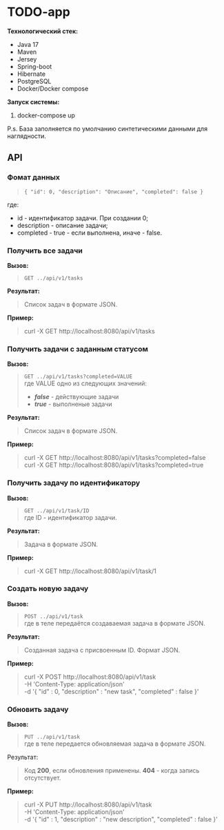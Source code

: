 # TODO-app
**Технологический стек:** 
- Java 17
- Maven
- Jersey
- Spring-boot
- Hibernate
- PostgreSQL
- Docker/Docker compose

**Запуск системы:**
1. docker-compose up

P.s. База заполняется по умолчанию синтетическими данными для наглядности.

## API

### Фомат данных ###
> ``
{ "id": 0, "description": "Описание", "completed": false }
``

где:
- id - идентификатор задачи. При создании 0;
- description - описание задачи;
- completed - true - если выполнена, иначе - false.


### Получить все задачи ###  
**Вызов:**  
> ``GET ../api/v1/tasks``

**Результат:**  
> Список задач в формате JSON.

**Пример:**
> curl -X GET http://localhost:8080/api/v1/tasks

### Получить задачи с заданным статусом ###
**Вызов:**
> ``GET ../api/v1/tasks?completed=VALUE``  
где VALUE одно из следующих значений:  
>- ***false*** - действующие задачи  
>- ***true*** - выполненые задачи  

**Результат:**  
> Список задач в формате JSON.
> 
**Пример:**
> curl -X GET http://localhost:8080/api/v1/tasks?completed=false  
> curl -X GET http://localhost:8080/api/v1/tasks?completed=true
### Получить задачу по идентификатору ###  
**Вызов:**  
>``GET ../api/v1/task/ID``  
где ID - идентификатор задачи.  
 
**Результат:**  
> Задача в формате JSON.  

**Пример:**
> curl -X GET http://localhost:8080/api/v1/task/1

### Создать новую задачу ### 
**Вызов:**  
>``
POST ../api/v1/task
``  
где в теле передаётся создаваемая задача в формате JSON.

**Результат:**  
>Созданная задача с присвоенным ID. Формат JSON.


**Пример:**
> curl -X POST http://localhost:8080/api/v1/task  \
> -H 'Content-Type: application/json' \
> -d '{ "id" : 0, "description" : "new task", "completed" : false }'

### Обновить задачу ### 
**Вызов:**  
> ``PUT ../api/v1/task``  
> где в теле передается обновляемая задача в формате JSON.

Результат:   
> Код **200**, если обновления применены.
**404** - когда запись отсутствует. 

**Пример:**
> curl -X PUT http://localhost:8080/api/v1/task  \
> -H 'Content-Type: application/json' \
> -d '{ "id" : 1, "description" : "new description", "completed" : false }'
